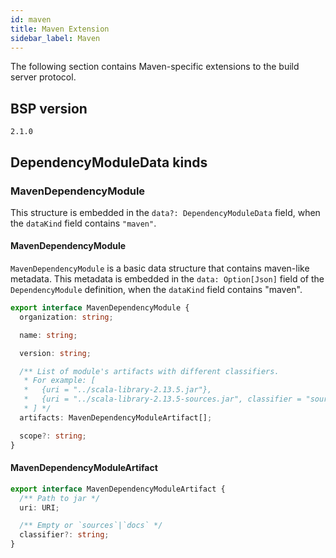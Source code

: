 ```yaml
---
id: maven
title: Maven Extension
sidebar_label: Maven
---
```


The following section contains Maven-specific extensions to the build server
protocol.

## BSP version
`2.1.0`

## DependencyModuleData kinds

### MavenDependencyModule
This structure is embedded in
the `data?: DependencyModuleData` field, when
the `dataKind` field contains `"maven"`.

#### MavenDependencyModule

`MavenDependencyModule` is a basic data structure that contains maven-like
metadata. This metadata is embedded in the `data: Option[Json]` field of the `DependencyModule` definition, when the `dataKind` field contains "maven".

```ts
export interface MavenDependencyModule {
  organization: string;

  name: string;

  version: string;

  /** List of module's artifacts with different classifiers.
   * For example: [
   *   {uri = "../scala-library-2.13.5.jar"},
   *   {uri = "../scala-library-2.13.5-sources.jar", classifier = "sources"}
   * ] */
  artifacts: MavenDependencyModuleArtifact[];

  scope?: string;
}
```

#### MavenDependencyModuleArtifact


```ts
export interface MavenDependencyModuleArtifact {
  /** Path to jar */
  uri: URI;

  /** Empty or `sources`|`docs` */
  classifier?: string;
}
```

